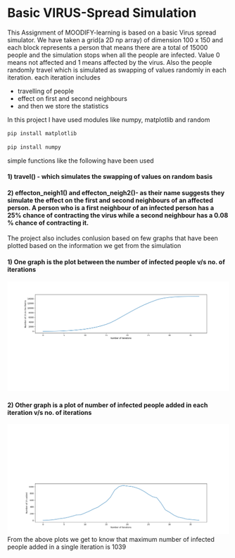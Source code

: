 # Basic VIRUS-Spread Simulation  

This Assignment of MOODIFY-learning is based on a basic Virus spread simulator. We have taken a grid(a 2D np array) of dimension 100 x 150 and each block represents a person that means there are a total of 15000 people and the simulation stops when all the people are infected. 
Value 0 means not affected and 1 means affected by the virus. Also the people randomly travel which is simulated as swapping of values randomly in each iteration. 
each iteration includes 
- travelling of people
- effect on first and second neighbours 
- and then we store the statistics

In this project I have used modules like numpy, matplotlib and random 
```bash
pip install matplotlib
```
```bash
pip install numpy
```
simple functions like the following have been used 
#### 1) travel() - which simulates the swapping of values on random basis 
#### 2) effecton_neigh1() and effecton_neigh2()- as their name suggests they simulate the effect on the first and second neighbours of an affected person. A person who is a first          neighbour of an infected person has a 25% chance of contracting the virus while a second neighbour has a 0.08 % chance of contracting it. 
The project also includes conlusion based on few graphs that have been plotted based on the information we get from the simulation 
####   1) One graph is the plot between the number of infected people v/s no. of iterations 
![](plot1.png)
####   2) Other graph is a plot of number of infected people added in each iteration v/s no. of iterations
![](plot2.png)
From the above plots we get to know that maximum number of infected people added in a single iteration is 1039
       

